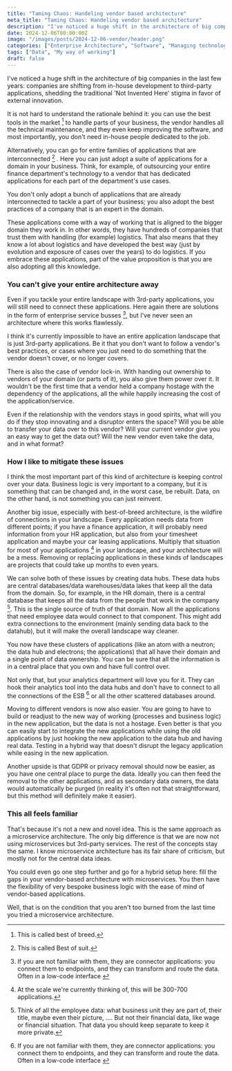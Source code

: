 ```yaml
---
title: "Taming Chaos: Handeling vendor based architecture"
meta_title: "Taming Chaos: Handeling vendor based architecture"
description: "I've noticed a huge shift in the architecture of big companies in the last few years:companies are shifting from in-house development to third-party applications, shedding the traditional 'Not Invented Here' stigma in favor of external innovation."
date: 2024-12-06T00:00:00Z
image: "/images/posts/2024-12-06-vendor/header.png"
categories: ["Enterprise Architecture", "Software", "Managing technology"]
tags: ["Data", "My way of working"]
draft: false
---
```


I've noticed a huge shift in the architecture of big companies in the last few years:
companies are shifting from in-house development to third-party applications, shedding the traditional 'Not Invented Here' stigma in favor of external innovation.

It is not hard to understand the rationale behind it: you can use the best tools in the market [^1] to handle parts of your business, the vendor handles all the technical maintenance, and they even keep improving the software, and most importantly, you don't need in-house people dedicated to the job.

Alternatively, you can go for entire families of applications that are interconnected [^2] . Here you can just adopt a suite of applications for a domain in your business. Think, for example, of outsourcing your entire finance department's technology to a vendor that has dedicated applications for each part of the department's use cases.

You don't only adopt a bunch of applications that are already interconnected to tackle a part of your business; you also adopt the best practices of a company that is an expert in the domain.

These applications come with a way of working that is aligned to the bigger domain they work in. In other words, they have hundreds of companies that trust them with handling (for example) logistics. That also means that they know a lot about logistics and have developed the best way (just by evolution and exposure of cases over the years) to do logistics. If you embrace these applications, part of the value proposition is that you are also adopting all this knowledge.

### You can't give your entire architecture away

Even if you tackle your entire landscape with 3rd-party applications, you will still need to connect these applications. Here again there are solutions in the form of enterprise service busses [^3], but I've never seen an architecture where this works flawlessly.

I think it's currently impossible to have an entire application landscape that is just 3rd-party applications. Be it that you don't want to follow a vendor's best practices, or cases where you just need to do something that the vendor doesn't cover, or no longer covers.

There is also the case of vendor lock-in. With handing out ownership to vendors of your domain (or parts of it), you also give them power over it. It wouldn't be the first time that a vendor held a company hostage with the dependency of the applications, all the while happily increasing the cost of the application/service.

Even if the relationship with the vendors stays in good spirits, what will you do if they stop innovating and a disruptor enters the space? Will you be able to transfer your data over to this vendor? Will your current vendor give you an easy way to get the data out? Will the new vendor even take the data, and in what format?

### How I like to mitigate these issues

I think the most important part of this kind of architecture is keeping control over your data. Business logic is very important to a company, but it is something that can be changed and, in the worst case, be rebuilt. Data, on the other hand, is not something you can just reinvent.

Another big issue, especially with best-of-breed architecture, is the wildfire of connections in your landscape. Every application needs data from different points; if you have a finance application, it will probably need information from your HR application, but also from your timesheet application and maybe your car leasing applications. Multiply that situation for most of your applications [^4] in your landscape, and your architecture will be a mess. Removing or replacing applications in these kinds of landscapes are projects that could take up months to even years.

We can solve both of these issues by creating data hubs. These data hubs are central databases/data warehouses/data lakes that keep all the data from the domain. So, for example, in the HR domain, there is a central database that keeps all the data from the people that work in the company [^5]. This is the single source of truth of that domain. Now all the applications that need employee data would connect to that component. This might add extra connections to the environment (mainly sending data back to the datahub), but it will make the overall landscape way cleaner.

You now have these clusters of applications (like an atom with a neutron; the data hub and electrons; the applications) that all have their domain and a single point of data ownership. You can be sure that all the information is in a central place that you own and have full control over.

Not only that, but your analytics department will love you for it. They can hook their analytics tool into the data hubs and don't have to connect to all the connections of the ESB [^3] or all the other scattered databases around.

Moving to different vendors is now also easier. You are going to have to build or readjust to the new way of working (processes and business logic) in the new application, but the data is not a hostage. Even better is that you can easily start to integrate the new applications while using the old applications by just hooking the new application to the data hub and having real data. Testing in a hybrid way that doesn't disrupt the legacy application while easing in the new application.

Another upside is that GDPR or privacy removal should now be easier, as you have one central place to purge the data. Ideally you can then feed the removal to the other applications, and as secondary data owners, the data would automatically be purged (in reality it's often not that straightforward, but this method will definitely make it easier).

### This all feels familiar

That's because it's not a new and novel idea. This is the same approach as a microservice architecture. The only big difference is that we are now not using microservices but 3rd-party services. The rest of the concepts stay the same. I know microservice architecture has its fair share of criticism, but mostly not for the central data ideas.

You could even go one step further and go for a hybrid setup here: fill the gaps in your vendor-based architecture with microservices. You then have the flexibility of very bespoke business logic with the ease of mind of vendor-based applications.

Well, that is on the condition that you aren't too burned from the last time you tried a microservice architecture.

[^1]: This is called best of breed.

[^2]: This is called Best of suit.

[^3]: If you are not familiar with them, they are connector applications: you connect them to endpoints, and they can transform and route the data. Often in a low-code interface 

[^4]: At the scale we're currently thinking of, this will be 300-700 applications.

[^5]: Think of all the employee data: what business unit they are part of, their title, maybe even their picture, .... But not their financial data, like wage or financial situation. That data you should keep separate to keep it more private.
